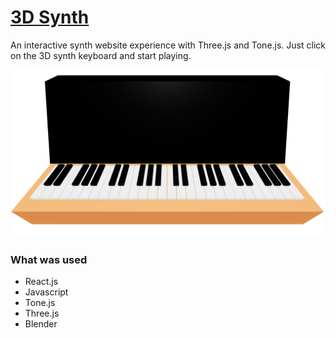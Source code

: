 # [3D Synth](https://d-synth.web.app/)

An interactive synth website experience with Three.js and Tone.js. Just click on the 3D synth keyboard and start playing.

<p align="center">
  <img src="./demo.PNG">
</p>

### What was used

- React.js
- Javascript
- Tone.js
- Three.js
- Blender
